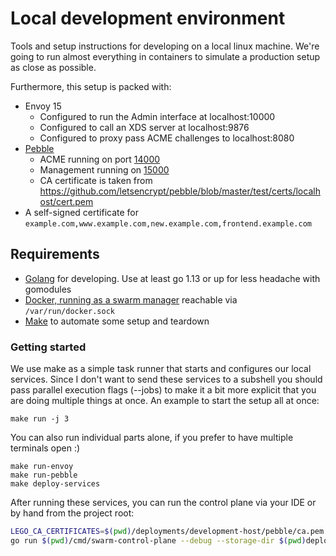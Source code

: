 # Local development environment

Tools and setup instructions for developing on a local linux machine. We're going
to run almost everything in containers to simulate a production setup as close as possible.

Furthermore, this setup is packed with:

- Envoy 15
  - Configured to run the Admin interface at localhost:10000
  - Configured to call an XDS server at localhost:9876
  - Configured to proxy pass ACME challenges to localhost:8080
- [Pebble](https://github.com/letsencrypt/pebble)
  - ACME running on port [14000](https://0.0.0.0:14000/dir)
  - Management running on [15000](https://0.0.0.0:15000/)
  - CA certificate is taken from https://github.com/letsencrypt/pebble/blob/master/test/certs/localhost/cert.pem
- A self-signed certificate for `example.com,www.example.com,new.example.com,frontend.example.com`


## Requirements

- [Golang](https://golang.org/doc/install) for developing. Use at least go 1.13 or up for less headache with gomodules
- [Docker, running as a swarm manager](https://docs.docker.com/engine/reference/commandline/swarm_init/) reachable via `/var/run/docker.sock` 
- [Make](https://www.gnu.org/software/make/) to automate some setup and teardown  

### Getting started

We use make as a simple task runner that starts and configures our local services. Since I don't want to send these services
 to a subshell you should pass parallel execution flags (--jobs) to make it a bit more explicit that you are doing multiple things at once.
 An example to start the setup all at once: 
```
make run -j 3
```

You can also run individual parts alone, if you prefer to have multiple terminals open :)
```
make run-envoy
make run-pebble
make deploy-services
```

After running these services, you can run the control plane via your IDE or by hand from the project root:

```bash
LEGO_CA_CERTIFICATES=$(pwd)/deployments/development-host/pebble/ca.pem \
go run $(pwd)/cmd/swarm-control-plane --debug --storage-dir $(pwd)deployments/development-host/certificates/ --acme-email you@provider.com --acme-accept-terms --acme-local
```
